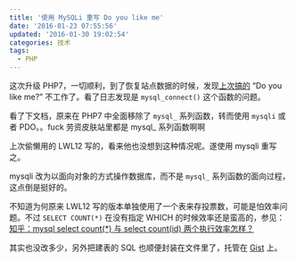 ```yaml
---
title: '使用 MySQLi 重写 Do you like me'
date: '2016-01-23 07:55:56'
updated: '2016-01-30 19:02:54'
categories: 技术
tags:
  - PHP
---
```


这次升级 PHP7，一切顺利，到了恢复站点数据的时候，发现[上次搞的](https://prinzeugen.net/do-you-like-me/) “Do you like me?” 不工作了。看了日志发现是 `mysql_connect()` 这个函数的问题。

看了下文档，原来在 PHP7 中全面移除了 `mysql_` 系列函数，转而使用 `mysqli` 或者 PDO。。fuck 劳资皮肤站里都是 mysql_ 系列函数啊啊

上次偷懒用的 LWL12 写的，看来他也没想到这种情况呢。遂使用 mysqli 重写之。

mysqli 改为以面向对象的方式操作数据库，而不是 `mysql_` 系列函数的面向过程，这点倒是挺好的。

不知道为何原来 LWL12 写的版本单独使用了一个表来存投票数，可能是怕效率问题。不过 `SELECT COUNT(*)` 在没有指定 WHICH 的时候效率还是蛮高的，参见：[知乎：mysql select count(*) 与 select count(id) 两个执行效率怎样？](https://www.zhihu.com/question/19641756)

其实也没改多少，另外把建表的 SQL 也顺便封装在文件里了，托管在 [Gist](https://gist.github.com/printempw/48920748b328bacead1b) 上。

<script src="https://gist.github.com/printempw/48920748b328bacead1b.js"></script>
